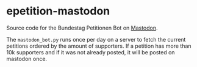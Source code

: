 # epetition-mastodon
Source code for the Bundestag Petitionen Bot on <a rel="me" href="https://troet.cafe/@bundestagpetitionen10k">Mastodon</a>.

The `mastodon_bot.py` runs once per day on a server to fetch the current petitions ordered by the amount of supporters. 
If a petition has more than 10k supporters and if it was not already posted, it will be posted on mastodon once.


